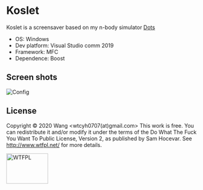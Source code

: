 # Koslet
 Koslet is a screensaver based on my n-body simulator [Dots](https://github.com/Satervalley/Dots)

* OS: Windows  
* Dev platform: Visual Studio comm 2019  
* Framework: MFC  
* Dependence: Boost
  
  
## Screen shots
![Config](../master/Screenshots/config.png)
    
## License  

Copyright © 2020 Wang <wtcyh0707(at)gmail.com>
This work is free. You can redistribute it and/or modify it under the
terms of the Do What The Fuck You Want To Public License, Version 2,
as published by Sam Hocevar. See http://www.wtfpl.net/ for more details.  

<a href="http://www.wtfpl.net/"><img
       src="http://www.wtfpl.net/wp-content/uploads/2012/12/logo-220x1601.png"
       width="110" height="80" alt="WTFPL" /></a>
